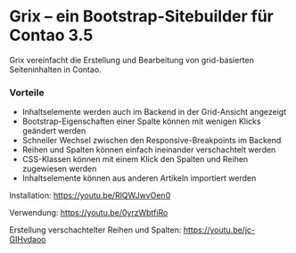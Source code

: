 # Grix – ein Bootstrap-Sitebuilder für Contao 3.5


Grix vereinfacht die Erstellung und Bearbeitung von grid-basierten Seiteninhalten in Contao.


### Vorteile
* Inhaltselemente werden auch im Backend in der Grid-Ansicht angezeigt
* Bootstrap-Eigenschaften einer Spalte können mit wenigen Klicks geändert werden
* Schneller Wechsel zwischen den Responsive-Breakpoints im Backend
* Reihen und Spalten können einfach ineinander verschachtelt werden
* CSS-Klassen können mit einem Klick den Spalten und Reihen zugewiesen werden
* Inhaltselemente können aus anderen Artikeln importiert werden


Installation:
https://youtu.be/RlQWJwvOen0

Verwendung:
https://youtu.be/0yrzWbtfiRo

Erstellung verschachtelter Reihen und Spalten:
https://youtu.be/jc-GIHvdaoo


 


